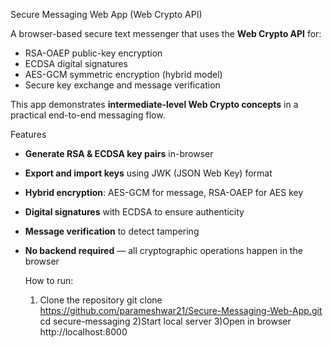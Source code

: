 Secure Messaging Web App (Web Crypto API)

A browser-based secure text messenger that uses the **Web Crypto API** for:
- RSA-OAEP public-key encryption
- ECDSA digital signatures
- AES-GCM symmetric encryption (hybrid model)
- Secure key exchange and message verification

This app demonstrates **intermediate-level Web Crypto concepts** in a practical end-to-end messaging flow.


 Features

- **Generate RSA & ECDSA key pairs** in-browser
- **Export and import keys** using JWK (JSON Web Key) format
- **Hybrid encryption**: AES-GCM for message, RSA-OAEP for AES key
- **Digital signatures** with ECDSA to ensure authenticity
- **Message verification** to detect tampering
- **No backend required** — all cryptographic operations happen in the browser


  How to run:

  1) Clone the repository
       git clone https://github.com/parameshwar21/Secure-Messaging-Web-App.git
       cd secure-messaging
  2)Start local server
  3)Open in browser
          http://localhost:8000




